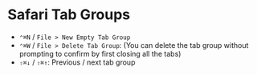# Safari Tab Groups

- `⌃⌘N` / `File > New Empty Tab Group`
- `⌃⌘W` / `File > Delete Tab Group`: (You can delete the tab group without prompting to confirm by first closing all the tabs)
- `⇧⌘↓` / `⇧⌘↑`: Previous / next tab group
